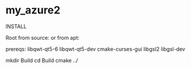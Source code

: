 # my_azure2

INSTALL

Root 
from source:
or from apt:

prereqs:
libqwt-qt5-6
libqwt-qt5-dev
cmake-curses-gui
libgsl2
libgsl-dev


mkdir Build
cd Build 
cmake ../
